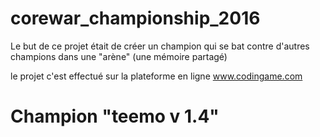# corewar_championship_2016

Le but de ce projet était de créer un champion qui se bat 
contre d'autres champions dans une "arène" (une mémoire partagé)

le projet c'est effectué sur la plateforme en ligne www.codingame.com

# Champion "teemo v 1.4"
